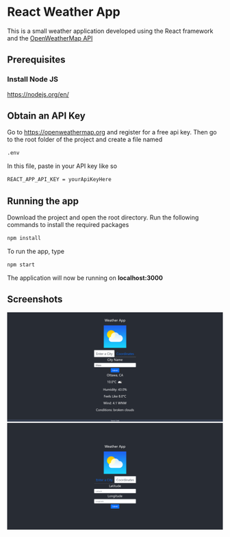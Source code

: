 # React Weather App #
This is a small weather application developed using the React framework and the [OpenWeatherMap API](https://openweathermap.org)

## Prerequisites ##
### Install Node JS
https://nodejs.org/en/

## Obtain an API Key ##
Go to https://openweathermap.org and register for a free api key.
Then go to the root folder of the project and create a file named
```bash
.env
```
In this file, paste in your API key like so
```bash
REACT_APP_API_KEY = yourApiKeyHere
```

## Running the app ##

Download the project and open the root directory.
Run the following commands to install the required packages

```bash
npm install
```

To run the app, type

```bash
npm start
```

The application will now be running on **localhost:3000**

## Screenshots ##
![Choose a City](https://raw.githubusercontent.com/Laemonz/react-weather-app/main/public/screenshot1.png)
![Enter Coordinates](https://raw.githubusercontent.com/Laemonz/react-weather-app/main/public/screenshot2.png)


